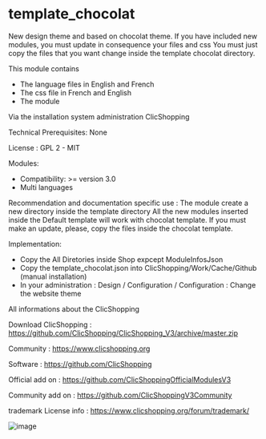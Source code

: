# template_chocolat

New design theme and based on chocolat theme.
If you have included new modules, you must update in consequence your files and css 
You must just copy the files that you want change inside the template chocolat directory.


This module contains

- The language files in English and French
- The css file in French and English
- The module
  
Via the installation system administration ClicShopping

Technical Prerequisites: None

License : GPL 2 - MIT

Modules:

- Compatibility: >= version 3.0
- Multi languages

Recommendation and documentation specific use :
The module create a new directory inside the template directory
All the new modules inserted inside the Default template will work with chocolat template.
If you must make an update, please, copy the files inside the chocolat template.


Implementation:

- Copy the All Diretories inside Shop expcept ModuleInfosJson
- Copy the template_chocolat.json into ClicShopping/Work/Cache/Github (manual installation)
- In your administration : Design / Configuration / Configuration : Change the website theme



 All informations about the ClicShopping
 
 Download ClicShopping : https://github.com/ClicShopping/ClicShopping_V3/archive/master.zip

 Community : https://www.clicshopping.org

 Software : https://github.com/ClicShopping

 Official add on : https://github.com/ClicShoppingOfficialModulesV3

 Community add on : https://github.com/ClicShoppingV3Community

 trademark License info : https://www.clicshopping.org/forum/trademark/ 
 

![image](https://github.com/ClicShoppingV3Community/template_chocolat/blob/master/ModuleInfosJson/image.png)
